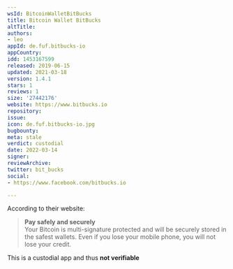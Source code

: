 ```yaml
---
wsId: BitcoinWalletBitBucks
title: Bitcoin Wallet BitBucks
altTitle: 
authors:
- leo
appId: de.fuf.bitbucks-io
appCountry: 
idd: 1453167599
released: 2019-06-15
updated: 2021-03-18
version: 1.4.1
stars: 1
reviews: 1
size: '27442176'
website: https://www.bitbucks.io
repository: 
issue: 
icon: de.fuf.bitbucks-io.jpg
bugbounty: 
meta: stale
verdict: custodial
date: 2022-03-14
signer: 
reviewArchive: 
twitter: bit_bucks
social:
- https://www.facebook.com/bitbucks.io

---
```


According to their website:

> **Pay safely and securely**<br>
  Your Bitcoin is multi-signature protected and will be securely stored in the
  safest wallets. Even if you lose your mobile phone, you will not lose your
  credit.

  This is a custodial app and thus **not verifiable**
